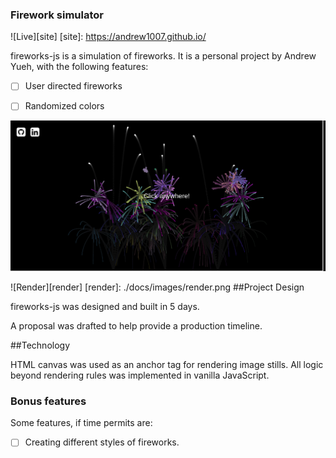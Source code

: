 ### Firework simulator

![Live][site]
[site]: https://andrew1007.github.io/

fireworks-js is a simulation of fireworks. It is a personal project by Andrew Yueh, with the following features:

- [ ] User directed fireworks
- [ ] Randomized colors



![Welcome][welcome]

[welcome]: ./docs/images/welcome.png

![Render][render]
[render]: ./docs/images/render.png
##Project Design

fireworks-js was designed and built in 5 days.

A proposal was drafted to help provide a production timeline.

##Technology

HTML canvas was used as an anchor tag for rendering image stills. All logic beyond rendering rules was implemented in vanilla JavaScript.

### Bonus features

Some features, if time permits are:

- [ ] Creating different styles of fireworks.

